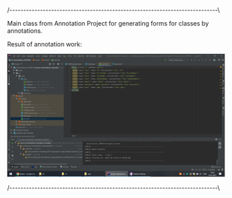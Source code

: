 /---------------------------------------------------------------------------\

Main class from Annotation Project for generating forms for classes by annotations.

Result of annotation work:

![Result](https://github.com/OneWayDream/University-tasks/blob/main/Java%20Third%20Semester/10/AnnotationResult.png?raw=true)

/---------------------------------------------------------------------------\

